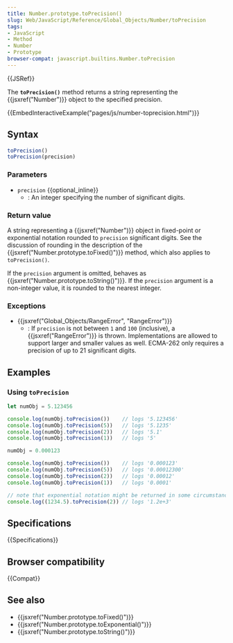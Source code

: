 ```yaml
---
title: Number.prototype.toPrecision()
slug: Web/JavaScript/Reference/Global_Objects/Number/toPrecision
tags:
- JavaScript
- Method
- Number
- Prototype
browser-compat: javascript.builtins.Number.toPrecision
---
```

{{JSRef}}

The **`toPrecision()`** method returns a string representing the
{{jsxref("Number")}} object to the specified precision.

{{EmbedInteractiveExample("pages/js/number-toprecision.html")}}

## Syntax

```js
toPrecision()
toPrecision(precision)
```

### Parameters

- `precision` {{optional_inline}}
  - : An integer specifying the number of significant digits.

### Return value

A string representing a {{jsxref("Number")}} object in fixed-point or
exponential notation rounded to `precision` significant digits. See the
discussion of rounding in the description of the
{{jsxref("Number.prototype.toFixed()")}} method, which also applies
to `toPrecision()`.

If the `precision` argument is omitted, behaves as
{{jsxref("Number.prototype.toString()")}}. If the `precision`
argument is a non-integer value, it is rounded to the nearest integer.

### Exceptions

- {{jsxref("Global_Objects/RangeError", "RangeError")}}
  - : If `precision` is not between `1` and `100` (inclusive), a
    {{jsxref("RangeError")}} is thrown. Implementations are allowed to
    support larger and smaller values as well. ECMA-262 only requires a
    precision of up to 21 significant digits.

## Examples

### Using `toPrecision`

```js
let numObj = 5.123456

console.log(numObj.toPrecision())    // logs '5.123456'
console.log(numObj.toPrecision(5))   // logs '5.1235'
console.log(numObj.toPrecision(2))   // logs '5.1'
console.log(numObj.toPrecision(1))   // logs '5'

numObj = 0.000123

console.log(numObj.toPrecision())    // logs '0.000123'
console.log(numObj.toPrecision(5))   // logs '0.00012300'
console.log(numObj.toPrecision(2))   // logs '0.00012'
console.log(numObj.toPrecision(1))   // logs '0.0001'

// note that exponential notation might be returned in some circumstances
console.log((1234.5).toPrecision(2)) // logs '1.2e+3'
```

## Specifications

{{Specifications}}

## Browser compatibility

{{Compat}}

## See also

- {{jsxref("Number.prototype.toFixed()")}}
- {{jsxref("Number.prototype.toExponential()")}}
- {{jsxref("Number.prototype.toString()")}}
